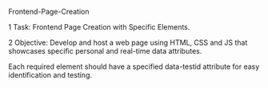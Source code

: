 Frontend-Page-Creation

1 Task: Frontend Page Creation with Specific Elements.

2 Objective: Develop and host a web page using HTML, CSS and JS that showcases specific personal and real-time data attributes.

Each required element should have a specified data-testid attribute for easy identification and testing.

